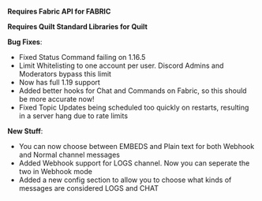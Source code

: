 **Requires Fabric API for FABRIC**

**Requires Quilt Standard Libraries for Quilt**

**Bug Fixes**:

* Fixed Status Command failing on 1.16.5
* Limit Whitelisting to one account per user. Discord Admins and Moderators bypass this limit
* Now has full 1.19 support
* Added better hooks for Chat and Commands on Fabric, so this should be more accurate now!
* Fixed Topic Updates being scheduled too quickly on restarts, resulting in a server hang due to rate limits

**New Stuff**:

* You can now choose between EMBEDS and Plain text for both Webhook and Normal channel messages
* Added Webhook support for LOGS channel. Now you can seperate the two in Webhook mode
* Added a new config section to allow you to choose what kinds of messages are considered LOGS and CHAT
